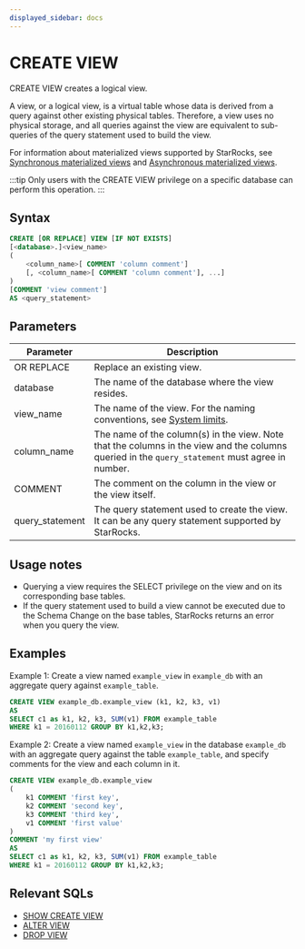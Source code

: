 ```yaml
---
displayed_sidebar: docs
---
```


# CREATE VIEW

CREATE VIEW creates a logical view.

A view, or a logical view, is a virtual table whose data is derived from a query against other existing physical tables. Therefore, a view uses no physical storage, and all queries against the view are equivalent to sub-queries of the query statement used to build the view.

For information about materialized views supported by StarRocks, see [Synchronous materialized views](../../../using_starrocks/Materialized_view-single_table.md) and [Asynchronous materialized views](../../../using_starrocks/async_mv/Materialized_view.md).

:::tip
Only users with the CREATE VIEW privilege on a specific database can perform this operation.
:::

## Syntax

```SQL
CREATE [OR REPLACE] VIEW [IF NOT EXISTS]
[<database>.]<view_name>
(
    <column_name>[ COMMENT 'column comment']
    [, <column_name>[ COMMENT 'column comment'], ...]
)
[COMMENT 'view comment']
AS <query_statement>
```

## Parameters

| **Parameter**   | **Description**                                              |
| --------------- | ------------------------------------------------------------ |
| OR REPLACE      | Replace an existing view.                                    |
| database        | The name of the database where the view resides.             |
| view_name       | The name of the view. For the naming conventions, see [System limits](../../System_limit.md).             |
| column_name     | The name of the column(s) in the view. Note that the columns in the view and the columns queried in the `query_statement` must agree in number. |
| COMMENT         | The comment on the column in the view or the view itself.    |
| query_statement | The query statement used to create the view. It can be any query statement supported by StarRocks. |

## Usage notes

- Querying a view requires the SELECT privilege on the view and on its corresponding base tables.
- If the query statement used to build a view cannot be executed due to the Schema Change on the base tables, StarRocks returns an error when you query the view.

## Examples

Example 1: Create a view named `example_view` in `example_db` with an aggregate query against `example_table`.

```SQL
CREATE VIEW example_db.example_view (k1, k2, k3, v1)
AS
SELECT c1 as k1, k2, k3, SUM(v1) FROM example_table
WHERE k1 = 20160112 GROUP BY k1,k2,k3;
```

Example 2: Create a view named `example_view` in the database `example_db` with an aggregate query against the table `example_table`, and specify comments for the view and each column in it.

```SQL
CREATE VIEW example_db.example_view
(
    k1 COMMENT 'first key',
    k2 COMMENT 'second key',
    k3 COMMENT 'third key',
    v1 COMMENT 'first value'
)
COMMENT 'my first view'
AS
SELECT c1 as k1, k2, k3, SUM(v1) FROM example_table
WHERE k1 = 20160112 GROUP BY k1,k2,k3;
```

## Relevant SQLs

- [SHOW CREATE VIEW](SHOW_CREATE_VIEW.md)
- [ALTER VIEW](ALTER_VIEW.md)
- [DROP VIEW](DROP_VIEW.md)
